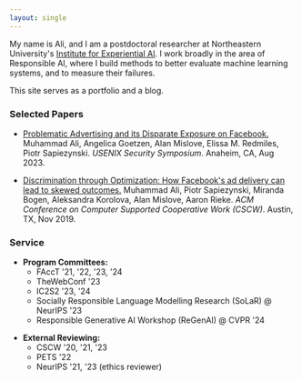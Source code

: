 ```yaml
---
layout: single
---
```


My name is Ali, and I am a postdoctoral researcher at Northeastern University's [Institute for Experiential AI](https://ai.northeastern.edu/research/). I work broadly in the area of Responsible AI, where I build methods to better evaluate machine learning systems, and to measure their failures.

This site serves as a portfolio and a blog.

### Selected Papers
* [Problematic Advertising and its Disparate Exposure on Facebook.](/papers/usenixsecurity23-ali.pdf)
Muhammad Ali, Angelica Goetzen, Alan Mislove, Elissa M. Redmiles, Piotr Sapiezynski. _USENIX Security Symposium_. Anaheim, CA, Aug 2023.

* [Discrimination through Optimization: How Facebook's ad delivery can lead to skewed outcomes.](/papers/facebook-delivery-cscw.pdf) Muhammad Ali, Piotr Sapiezynski, Miranda Bogen, Aleksandra Korolova, Alan Mislove, Aaron Rieke. _ACM Conference on Computer Supported Cooperative Work (CSCW)_. Austin, TX, Nov 2019.

### Service
- **Program Committees:**
    - FAccT '21, '22, '23, '24
    - TheWebConf '23
    - IC2S2 '23, '24
    - Socially Responsible Language Modelling Research (SoLaR) @ NeurIPS '23
    - Responsible Generative AI Workshop (ReGenAI) @ CVPR '24
* **External Reviewing:**
    - CSCW '20, '21, '23
    - PETS '22
    - NeurIPS '21, '23 (ethics reviewer)

<!-- ### Teaching
* Lecturer, **CY 2550: Introduction to Cybersecurity**, Northeastern University, Summer II 2023
* Teaching Assistant, **CS 6140: Machine Learning** (w/ Predrag Radivojac), Northeastern University, Fall 2022
* Teaching Assistant, **CS 101: Intro to Computing** (w/ Sarim Baig), National University of Computer and Emerging Sciences, Fall 2015 -->